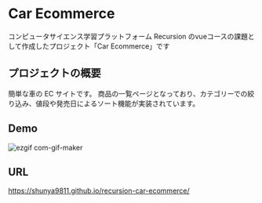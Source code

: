 # Car Ecommerce

コンピュータサイエンス学習プラットフォーム Recursion のvueコースの課題として作成したプロジェクト「Car Ecommerce」です

## プロジェクトの概要

簡単な車の EC サイトです。
商品の一覧ページとなっており、カテゴリーでの絞り込み、値段や発売日によるソート機能が実装されています。

## Demo

![ezgif com-gif-maker](https://user-images.githubusercontent.com/64852663/213349776-db9b9a57-6a4c-4088-9b7d-9b4ad9d60847.gif)

## URL

https://shunya9811.github.io/recursion-car-ecommerce/
